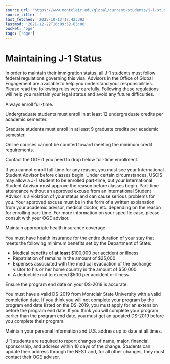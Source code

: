 ```yaml
---
source_url: 'https://www.montclair.edu/global/current-students/j-1-students/maintaining-j-1-status/'
source_title: ''
last_fetched: '2025-10-13T17:42:39Z'
lastmod: '2021-12-22T16:09:32-05:00'
bucket: 'oge'
tags: ['oge']
---
```


# Maintaining J-1 Status

In order to maintain their immigration status, all J-1 students must follow federal regulations governing this visa. Advisors in the Office of Global Engagement are available to help you understand your responsibilities. Please read the following rules very carefully. Following these regulations will help you maintain your legal status and avoid any future difficulties.

Always enroll full-time&period;

Undergraduate students must enroll in at least 12 undergraduate credits per academic semester.

Graduate students must enroll in at least 9 graduate credits per academic semester.

Online courses cannot be counted toward meeting the minimum credit requirements.

Contact the OGE if you need to drop below full-time enrollment&period;

If you cannot enroll full-time for any reason, you must see your International Student Advisor before classes begin. Under certain circumstances, USCIS may allow a J-1 student to be enrolled part-time, but your International Student Advisor must approve the reason before classes begin. Part-time attendance without an approved excuse from an International Student Advisor is a violation of your status and can cause serious problems for you. Your approved excuse must be in the form of a written explanation from your academic advisor, medical doctor, etc. depending on the reason for enrolling part-time. For more information on your specific case, please consult with your OGE advisor.

Maintain appropriate health insurance coverage&period;

You must have health insurance for the entire duration of your stay that meets the following minimum benefits set by the Department of State:

* Medical benefits of **at least** $100,000 per accident or illness
* Repatriation of remains in the amount of $25,000
* Expenses associated with the medical evacuation of the exchange visitor to his or her home country in the amount of $50,000
* A deductible not to exceed $500 per accident or illness

Ensure the program end date on your DS-2019 is accurate&period;

You must have a valid DS-2019 from Montclair State University with a valid completion date. If you think you will not complete your program by the program end date listed on the DS-2019, you must apply for an extension before the program end date. If you think you will complete your program earlier than the program end date, you must get an updated DS-2019 before you complete their program.

Maintain your personal information and U&period;S&period; address up to date at all times&period;

J-1 students are required to report changes of name, major, financial sponsorship, and address within 10 days of the change. Students can update their address through the NEST and, for all other changes, they must contact their OGE advisor.
